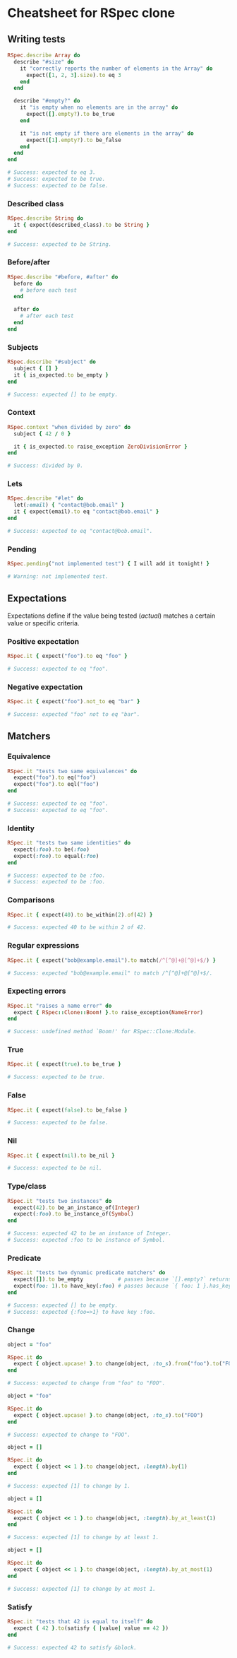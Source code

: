 # Cheatsheet for RSpec clone

## Writing tests

```ruby
RSpec.describe Array do
  describe "#size" do
    it "correctly reports the number of elements in the Array" do
      expect([1, 2, 3].size).to eq 3
    end
  end

  describe "#empty?" do
    it "is empty when no elements are in the array" do
      expect([].empty?).to be_true
    end

    it "is not empty if there are elements in the array" do
      expect([1].empty?).to be_false
    end
  end
end

# Success: expected to eq 3.
# Success: expected to be true.
# Success: expected to be false.
```

### Described class

```ruby
RSpec.describe String do
  it { expect(described_class).to be String }
end

# Success: expected to be String.
```

### Before/after

```ruby
RSpec.describe "#before, #after" do
  before do
    # before each test
  end

  after do
    # after each test
  end
end
```

### Subjects

```ruby
RSpec.describe "#subject" do
  subject { [] }
  it { is_expected.to be_empty }
end

# Success: expected [] to be empty.
```

### Context

```ruby
RSpec.context "when divided by zero" do
  subject { 42 / 0 }

  it { is_expected.to raise_exception ZeroDivisionError }
end

# Success: divided by 0.
```

### Lets

```ruby
RSpec.describe "#let" do
  let(:email) { "contact@bob.email" }
  it { expect(email).to eq "contact@bob.email" }
end

# Success: expected to eq "contact@bob.email".
```

### Pending

```ruby
RSpec.pending("not implemented test") { I will add it tonight! }

# Warning: not implemented test.
```

## Expectations

Expectations define if the value being tested (_actual_) matches a certain value or specific criteria.

### Positive expectation

```ruby
RSpec.it { expect("foo").to eq "foo" }

# Success: expected to eq "foo".
```

### Negative expectation

```ruby
RSpec.it { expect("foo").not_to eq "bar" }

# Success: expected "foo" not to eq "bar".
```

## Matchers

### Equivalence

```ruby
RSpec.it "tests two same equivalences" do
  expect("foo").to eq("foo")
  expect("foo").to eql("foo")
end

# Success: expected to eq "foo".
# Success: expected to eq "foo".
```

### Identity

```ruby
RSpec.it "tests two same identities" do
  expect(:foo).to be(:foo)
  expect(:foo).to equal(:foo)
end

# Success: expected to be :foo.
# Success: expected to be :foo.
```

### Comparisons

```ruby
RSpec.it { expect(40).to be_within(2).of(42) }

# Success: expected 40 to be within 2 of 42.
```

### Regular expressions

```ruby
RSpec.it { expect("bob@example.email").to match(/^[^@]+@[^@]+$/) }

# Success: expected "bob@example.email" to match /^[^@]+@[^@]+$/.
```

### Expecting errors

```ruby
RSpec.it "raises a name error" do
  expect { RSpec::Clone::Boom! }.to raise_exception(NameError)
end

# Success: undefined method `Boom!' for RSpec::Clone:Module.
```

### True

```ruby
RSpec.it { expect(true).to be_true }

# Success: expected to be true.
```

### False

```ruby
RSpec.it { expect(false).to be_false }

# Success: expected to be false.
```

### Nil

```ruby
RSpec.it { expect(nil).to be_nil }

# Success: expected to be nil.
```

### Type/class

```ruby
RSpec.it "tests two instances" do
  expect(42).to be_an_instance_of(Integer)
  expect(:foo).to be_instance_of(Symbol)
end

# Success: expected 42 to be an instance of Integer.
# Success: expected :foo to be instance of Symbol.
```

### Predicate

```ruby
RSpec.it "tests two dynamic predicate matchers" do
  expect([]).to be_empty           # passes because `[].empty?` returns `true`
  expect(foo: 1).to have_key(:foo) # passes because `{ foo: 1 }.has_key?(:foo)` returns `true`
end

# Success: expected [] to be empty.
# Success: expected {:foo=>1} to have key :foo.
```

### Change

```ruby
object = "foo"

RSpec.it do
  expect { object.upcase! }.to change(object, :to_s).from("foo").to("FOO")
end

# Success: expected to change from "foo" to "FOO".
```

```ruby
object = "foo"

RSpec.it do
  expect { object.upcase! }.to change(object, :to_s).to("FOO")
end

# Success: expected to change to "FOO".
```

```ruby
object = []

RSpec.it do
  expect { object << 1 }.to change(object, :length).by(1)
end

# Success: expected [1] to change by 1.
```

```ruby
object = []

RSpec.it do
  expect { object << 1 }.to change(object, :length).by_at_least(1)
end

# Success: expected [1] to change by at least 1.
```

```ruby
object = []

RSpec.it do
  expect { object << 1 }.to change(object, :length).by_at_most(1)
end

# Success: expected [1] to change by at most 1.
```

### Satisfy

```ruby
RSpec.it "tests that 42 is equal to itself" do
  expect { 42 }.to(satisfy { |value| value == 42 })
end

# Success: expected 42 to satisfy &block.
```
